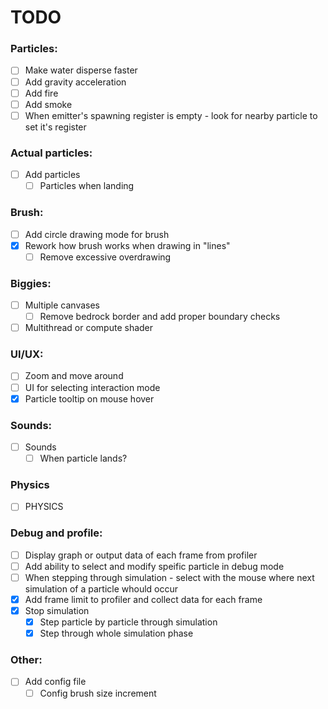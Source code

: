 # TODO

### Particles:
- [ ] Make water disperse faster
- [ ] Add gravity acceleration
- [ ] Add fire
- [ ] Add smoke
- [ ] When emitter's spawning register is empty - look for nearby particle to set it's register

### Actual particles:
- [ ] Add particles
  - [ ] Particles when landing

### Brush:
- [ ] Add circle drawing mode for brush
- [x] Rework how brush works when drawing in "lines"
  - [ ] Remove excessive overdrawing

### Biggies:
- [ ] Multiple canvases
  - [ ] Remove bedrock border and add proper boundary checks
- [ ] Multithread or compute shader

### UI/UX:
- [ ] Zoom and move around
- [ ] UI for selecting interaction mode
- [x] Particle tooltip on mouse hover

### Sounds:
- [ ] Sounds
  - [ ] When particle lands?

### Physics
- [ ] PHYSICS

### Debug and profile:
- [ ] Display graph or output data of each frame from profiler
- [ ] Add ability to select and modify speific particle in debug mode
- [ ] When stepping through simulation - select with the mouse where next simulation of a particle whould occur
- [x] Add frame limit to profiler and collect data for each frame
- [x] Stop simulation
  - [x] Step particle by particle through simulation
  - [x] Step through whole simulation phase

### Other:
- [ ] Add config file
  - [ ] Config brush size increment